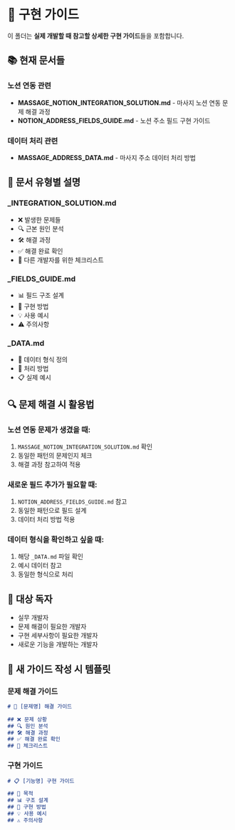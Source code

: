 # 🔧 구현 가이드

이 폴더는 **실제 개발할 때 참고할 상세한 구현 가이드**들을 포함합니다.

## 📚 현재 문서들

### **노션 연동 관련**
- **MASSAGE_NOTION_INTEGRATION_SOLUTION.md** - 마사지 노션 연동 문제 해결 과정
- **NOTION_ADDRESS_FIELDS_GUIDE.md** - 노션 주소 필드 구현 가이드

### **데이터 처리 관련**
- **MASSAGE_ADDRESS_DATA.md** - 마사지 주소 데이터 처리 방법

## 🎯 문서 유형별 설명

### **_INTEGRATION_SOLUTION.md**
- ❌ 발생한 문제들
- 🔍 근본 원인 분석
- 🛠️ 해결 과정
- ✅ 해결 완료 확인
- 🚨 다른 개발자를 위한 체크리스트

### **_FIELDS_GUIDE.md**
- 📊 필드 구조 설계
- 🔧 구현 방법
- 💡 사용 예시
- ⚠️ 주의사항

### **_DATA.md**
- 📝 데이터 형식 정의
- 🔄 처리 방법
- 📋 실제 예시

## 🔍 문제 해결 시 활용법

### **노션 연동 문제가 생겼을 때:**
1. `MASSAGE_NOTION_INTEGRATION_SOLUTION.md` 확인
2. 동일한 패턴의 문제인지 체크
3. 해결 과정 참고하여 적용

### **새로운 필드 추가가 필요할 때:**
1. `NOTION_ADDRESS_FIELDS_GUIDE.md` 참고
2. 동일한 패턴으로 필드 설계
3. 데이터 처리 방법 적용

### **데이터 형식을 확인하고 싶을 때:**
1. 해당 `_DATA.md` 파일 확인
2. 예시 데이터 참고
3. 동일한 형식으로 처리

## 🎯 대상 독자

- 실무 개발자
- 문제 해결이 필요한 개발자
- 구현 세부사항이 필요한 개발자
- 새로운 기능을 개발하는 개발자

## 📝 새 가이드 작성 시 템플릿

### **문제 해결 가이드**
```markdown
# 🔧 [문제명] 해결 가이드

## ❌ 문제 상황
## 🔍 원인 분석  
## 🛠️ 해결 과정
## ✅ 해결 완료 확인
## 🚨 체크리스트
```

### **구현 가이드**
```markdown
# 📋 [기능명] 구현 가이드

## 🎯 목적
## 📊 구조 설계
## 🔧 구현 방법
## 💡 사용 예시
## ⚠️ 주의사항
```
